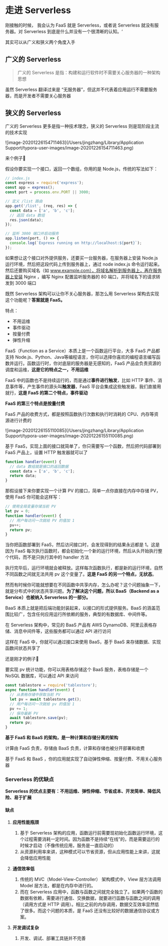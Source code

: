 #  走进 Serverless 



刚接触的时候， 我会认为 FaaS 就是 Serverless，或者说 Serverless 就没有服务器。对 Serverless 到底是什么并没有一个很清晰的认知。‘



其实可以从广义和狭义两个角度入手



## 广义的 Serverless



> 广义的 Serverless 是指：构建和运行软件时不需要关心服务器的一种架构思想



 虽然 Serverless 翻译过来是 “无服务器”，但这并不代表着应用运行不需要服务器，而是开发者不需要关心服务器



## 狭义的 Serverless



广义的 Serverless 更多是指一种技术理念，狭义的 Serverless 则是现阶段主流的技术实现



![image-20201226154711463](/Users/jingzhang/Library/Application Support/typora-user-images/image-20201226154711463.png)



来个例子🌰



假设你要实现一个接口，返回一个数组，你用的是 Node.js，传统的写法如下：



```js
// index.js
const express = require('express');
const app = express();
const port = process.env.PORT || 3000;

// 定义 /list 路由
app.get('/list', (req, res) => {
  const data = ['a', 'b', 'c'];
  // 返回 data 数组
  res.json(data);
});

// 监听 3000 端口并启动服务
app.listen(port, () => {
  console.log(`Express running on http://localhost:${port}`);
});

```

如果想让这个接口对外提供服务，还要买一台服务器，在服务器上安装 Node.js 运行环境，然后把这段代码上传到服务器上，通过 node index.js 命令运行起来。然后还要购买域名（如 www.example.com），将域名解析到服务器上，再在服务器上安装 Nginx ，编写 Nginx 配置监听服务器的 80 端口，并将域名下的请求转发到 3000 端口



既然 Serverless 架构可以让你不关心服务器，那怎么用 Serverless 架构去实现这个功能呢？**答案就是 FaaS。**

特点：

- 不用运维
- 事件驱动 
- 按量付费
- 弹性升缩

FaaS（Function as a Service）本质上是一个函数运行平台，大多 FaaS 产品都支持 Node.js、Python、Java等编程语言，你可以选择你喜欢的编程语言编写函数并运行。函数运行时，你对底层的服务器是无感知的，FaaS 产品会负责资源的调度和运维，**这是它的特点之一，不用运维**

FaaS 中的函数也不是持续运行的，而是通过**事件进行触发**，比如 HTTP 事件、消息事件等，产生事件的源头叫**触发器**，FaaS 平台会集成这些触发器，我们直接用就行，**这是 FaaS 的第二个特点，事件驱动**

**FaaS 的第三个特点是按量付费**

 FaaS 产品的收费方式，都是按照函数执行次数和执行时消耗的 CPU、内存等资源进行计费的

![image-20201226155110085](/Users/jingzhang/Library/Application Support/typora-user-images/image-20201226155110085.png)



基于 FaaS，实现上面的接口就简单了，你只需要写一个函数，然后把代码部署到 FaaS 产品上，设置 HTTP 触发器就可以了



```js
function handler(event) {
  // data 数组就是接口的返回数据
  const data = ['a', 'b', 'c'];
  return data;
}
```

那假设接下来你要实现一个计算 PV 的接口，简单一点你直接在内存中存储 PV，使用 FaaS 你可能会这样写：

```js
// 使用全局变量存储当前 PV
let pv = 0;
function handler(event) {
  // 用户每访问一次就给 PV 的值加 1
  pv++;
  return pv;
}
```



当你把函数部署到 FaaS，然后访问接口时，会发现得到的结果永远都是 1。这是因为 FaaS 每次执行函数时，都会初始化一个新的运行环境，然后从头开始执行整个代码，而不是只执行其中的 handler 方法



执行完毕后，运行环境就会被释放。这样每次函数执行，都是新的运行环境，自然不同函数之间就无法共用 pv 这个变量了。**这是 FaaS 的另一个特点，无状态**。



然而有时候你可能就想要在不同函数中共享内存，怎么办呢？这个问题抽象一下，就是分布式中的状态共享问题。**为了解决这个问题，所以 BaaS（Backend as a Service）也被纳入 Serverless 的一部分。**



 BaaS 本质上就是把后端功能封装起来，以接口的形式提供服务。BaaS 的涵盖范围比较广，包含任何应用运行所依赖的服务，典型的有数据库、中间件等。

在 Serverless 架构中，常见的 BaaS 产品有 AWS DynamoDB、阿里云表格存储、消息中间件等，这些服务都可以通过 API 进行访问

这样在 FaaS 中，你就可以通过接口来使用 BaaS，基于 BaaS 来存储数据、实现函数间状态共享了



还是刚才的例子🌰

要实现 pv 统计功能，你可以用表格存储这个 BaaS 服务，表格存储是一个 NoSQL 数据库，可以通过 API 来访问



```js
const tablestore = require('tablestore');
async function handler(event) {
  // 从表格存储中获取当前 PV
  let pv = await tablestore.get();
  // 用户每访问一次就给 pv 的值加 1
  pv += 1;
  // 保存最新 PV
  await tablestore.save(pv);
  return pv;
}
```



**基于 FaaS 和 BaaS 的架构，是一种计算和存储分离的架构**



计算由 FaaS 负责，存储由 BaaS 负责，计算和存储也被分开部署和收费

基于 FaaS 和 BaaS ，你的应用就实现了自动弹性伸缩、按量付费、不用关心服务器



### Serverless 的优缺点



**Serverless 的优点主要有：不用运维、弹性伸缩、节省成本、开发简单、降低风险、易于扩展**



#### 缺点

1. **应用性能瓶颈**
   1. 基于 Serverless 架构的应用，函数运行前需要现初始化函数运行环境，这个过程需要消耗一定时间。因为函数不是持续“在线”的，而是需要运行的时候才启动（不像传统应用，服务是一直启动的）
   2. 从资源利用率来讲，这种模式可以节省资源，但从应用性能上来讲，这就会降低应用性能

2. **通信效率低**
   1. 传统的 MVC（Model-View-Controller） 架构模式中，View 层方法调用 Model 层方法，都是在内存中进行的。
   2. 而在 Serverless 应用中，函数与函数之间就完全独立了。如果两个函数的数据有依赖，需要进行通信、交换数据，就要进行函数与函数之间的调用（调用方式是 HTTP 调用）。相比之前的内存调用，数据交互效率显然低了很多。而这个问题的本质，是 FaaS 还没有比较好的数据通信协议或方案。
3. **开发调试复杂**
   1. 开发、调试、部署工具链并不完善


